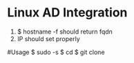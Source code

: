 # Linux AD Integration

1. $ hostname -f should return fqdn
2. IP should set properly

#Usage
$ sudo -s
$ cd
$ git clone 
